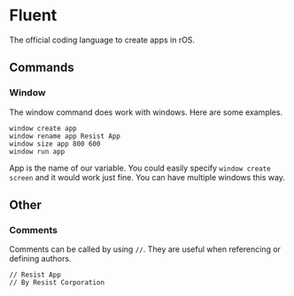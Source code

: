 # Fluent
The official coding language to create apps in rOS.

## Commands
### Window
The window command does work with windows. Here are some examples.
```
window create app
window rename app Resist App
window size app 800 600
window run app
```
App is the name of our variable. You could easily specify ```window create screen``` and it would work just fine. You can have multiple windows this way.

## Other
### Comments
Comments can be called by using ```//```. They are useful when referencing or defining authors.
```
// Resist App
// By Resist Corporation
```
